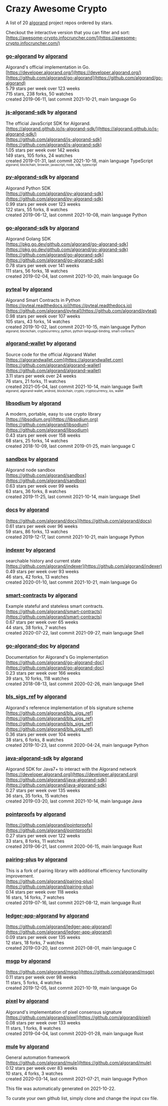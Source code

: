 # Crazy Awesome Crypto
A list of 20 [algorand](https://github.com/algorand) project repos ordered by stars.  

Checkout the interactive version that you can filter and sort: 
[https://awesome-crypto.infocruncher.com/](https://awesome-crypto.infocruncher.com/)  


### [go-algorand](https://github.com/algorand/go-algorand) by [algorand](https://github.com/algorand)  
Algorand's official implementation in Go.   
[https://developer.algorand.org/](https://developer.algorand.org/)  
[https://github.com/algorand/go-algorand](https://github.com/algorand/go-algorand)  
5.79 stars per week over 123 weeks  
715 stars, 238 forks, 50 watches  
created 2019-06-11, last commit 2021-10-21, main language Go  


### [js-algorand-sdk](https://github.com/algorand/js-algorand-sdk) by [algorand](https://github.com/algorand)  
The official JavaScript SDK for Algorand.  
[https://algorand.github.io/js-algorand-sdk/](https://algorand.github.io/js-algorand-sdk/)  
[https://github.com/algorand/js-algorand-sdk](https://github.com/algorand/js-algorand-sdk)  
1.05 stars per week over 142 weeks  
149 stars, 105 forks, 24 watches  
created 2019-01-31, last commit 2021-10-18, main language TypeScript  
<sub><sup>algorand, blockchain, browser, javascript, node, sdk, typescript</sup></sub>


### [py-algorand-sdk](https://github.com/algorand/py-algorand-sdk) by [algorand](https://github.com/algorand)  
Algorand Python SDK  
[https://github.com/algorand/py-algorand-sdk](https://github.com/algorand/py-algorand-sdk)  
0.99 stars per week over 123 weeks  
122 stars, 55 forks, 8 watches  
created 2019-06-12, last commit 2021-10-08, main language Python  


### [go-algorand-sdk](https://github.com/algorand/go-algorand-sdk) by [algorand](https://github.com/algorand)  
Algorand Golang SDK  
[https://pkg.go.dev/github.com/algorand/go-algorand-sdk](https://pkg.go.dev/github.com/algorand/go-algorand-sdk)  
[https://github.com/algorand/go-algorand-sdk](https://github.com/algorand/go-algorand-sdk)  
0.78 stars per week over 141 weeks  
111 stars, 56 forks, 18 watches  
created 2019-02-04, last commit 2021-10-20, main language Go  


### [pyteal](https://github.com/algorand/pyteal) by [algorand](https://github.com/algorand)  
Algorand Smart Contracts in Python  
[https://pyteal.readthedocs.io](https://pyteal.readthedocs.io)  
[https://github.com/algorand/pyteal](https://github.com/algorand/pyteal)  
0.98 stars per week over 107 weeks  
105 stars, 43 forks, 14 watches  
created 2019-10-02, last commit 2021-10-15, main language Python  
<sub><sup>algorand, blockchain, cryptocurrency, python, python-language-binding, smart-contracts</sup></sub>


### [algorand-wallet](https://github.com/algorand/algorand-wallet) by [algorand](https://github.com/algorand)  
Source code for the official Algorand Wallet  
[https://algorandwallet.com](https://algorandwallet.com)  
[https://github.com/algorand/algorand-wallet](https://github.com/algorand/algorand-wallet)  
3.11 stars per week over 24 weeks  
76 stars, 21 forks, 11 watches  
created 2021-05-04, last commit 2021-10-14, main language Swift  
<sub><sup>algorand, algorand-wallet, android, blockchain, crypto, cryptocurrency, ios, wallet</sup></sub>


### [libsodium](https://github.com/algorand/libsodium) by [algorand](https://github.com/algorand)  
A modern, portable, easy to use crypto library  
[https://libsodium.org](https://libsodium.org)  
[https://github.com/algorand/libsodium](https://github.com/algorand/libsodium)  
0.43 stars per week over 158 weeks  
68 stars, 25 forks, 14 watches  
created 2018-10-09, last commit 2019-01-25, main language C  


### [sandbox](https://github.com/algorand/sandbox) by [algorand](https://github.com/algorand)  
Algorand node sandbox  
[https://github.com/algorand/sandbox](https://github.com/algorand/sandbox)  
0.63 stars per week over 99 weeks  
63 stars, 36 forks, 8 watches  
created 2019-11-25, last commit 2021-10-14, main language Shell  


### [docs](https://github.com/algorand/docs) by [algorand](https://github.com/algorand)  
  
[https://github.com/algorand/docs](https://github.com/algorand/docs)  
0.61 stars per week over 96 weeks  
59 stars, 86 forks, 13 watches  
created 2019-12-17, last commit 2021-10-21, main language Python  


### [indexer](https://github.com/algorand/indexer) by [algorand](https://github.com/algorand)  
searchable history and current state  
[https://github.com/algorand/indexer](https://github.com/algorand/indexer)  
0.49 stars per week over 93 weeks  
46 stars, 42 forks, 13 watches  
created 2020-01-10, last commit 2021-10-21, main language Go  


### [smart-contracts](https://github.com/algorand/smart-contracts) by [algorand](https://github.com/algorand)  
Example stateful and stateless smart contracts.  
[https://github.com/algorand/smart-contracts](https://github.com/algorand/smart-contracts)  
0.67 stars per week over 65 weeks  
44 stars, 38 forks, 7 watches  
created 2020-07-22, last commit 2021-09-27, main language Shell  


### [go-algorand-doc](https://github.com/algorand/go-algorand-doc) by [algorand](https://github.com/algorand)  
Documentation for Algorand's Go implementation  
[https://github.com/algorand/go-algorand-doc](https://github.com/algorand/go-algorand-doc)  
0.23 stars per week over 166 weeks  
39 stars, 10 forks, 118 watches  
created 2018-08-13, last commit 2020-02-26, main language Shell  


### [bls_sigs_ref](https://github.com/algorand/bls_sigs_ref) by [algorand](https://github.com/algorand)  
Algorand's reference implementation of bls signature scheme  
[https://github.com/algorand/bls_sigs_ref](https://github.com/algorand/bls_sigs_ref)  
[https://github.com/algorand/bls_sigs_ref](https://github.com/algorand/bls_sigs_ref)  
0.36 stars per week over 104 weeks  
38 stars, 6 forks, 8 watches  
created 2019-10-23, last commit 2020-04-24, main language Python  


### [java-algorand-sdk](https://github.com/algorand/java-algorand-sdk) by [algorand](https://github.com/algorand)  
Algorand SDK for Java7+ to interact with the Algorand network  
[https://developer.algorand.org](https://developer.algorand.org)  
[https://github.com/algorand/java-algorand-sdk](https://github.com/algorand/java-algorand-sdk)  
0.27 stars per week over 135 weeks  
36 stars, 35 forks, 15 watches  
created 2019-03-20, last commit 2021-10-14, main language Java  


### [pointproofs](https://github.com/algorand/pointproofs) by [algorand](https://github.com/algorand)  
  
[https://github.com/algorand/pointproofs](https://github.com/algorand/pointproofs)  
0.27 stars per week over 122 weeks  
33 stars, 8 forks, 11 watches  
created 2019-06-21, last commit 2020-06-15, main language Rust  


### [pairing-plus](https://github.com/algorand/pairing-plus) by [algorand](https://github.com/algorand)  
This is a fork of pairing library with additional efficiency functionality improvement.  
[https://github.com/algorand/pairing-plus](https://github.com/algorand/pairing-plus)  
0.14 stars per week over 118 weeks  
16 stars, 14 forks, 7 watches  
created 2019-07-16, last commit 2021-08-12, main language Rust  


### [ledger-app-algorand](https://github.com/algorand/ledger-app-algorand) by [algorand](https://github.com/algorand)  
  
[https://github.com/algorand/ledger-app-algorand](https://github.com/algorand/ledger-app-algorand)  
0.09 stars per week over 135 weeks  
12 stars, 18 forks, 7 watches  
created 2019-03-20, last commit 2021-08-01, main language C  


### [msgp](https://github.com/algorand/msgp) by [algorand](https://github.com/algorand)  
  
[https://github.com/algorand/msgp](https://github.com/algorand/msgp)  
0.11 stars per week over 98 weeks  
11 stars, 5 forks, 4 watches  
created 2019-12-05, last commit 2021-10-19, main language Go  


### [pixel](https://github.com/algorand/pixel) by [algorand](https://github.com/algorand)  
Algorand's implementation of pixel consensus signature   
[https://github.com/algorand/pixel](https://github.com/algorand/pixel)  
0.08 stars per week over 133 weeks  
11 stars, 1 forks, 8 watches  
created 2019-04-04, last commit 2020-01-28, main language Rust  


### [mule](https://github.com/algorand/mule) by [algorand](https://github.com/algorand)  
General automation framework  
[https://github.com/algorand/mule](https://github.com/algorand/mule)  
0.12 stars per week over 83 weeks  
10 stars, 4 forks, 3 watches  
created 2020-03-14, last commit 2021-07-21, main language Python  


This file was automatically generated on 2021-10-22.  

To curate your own github list, simply clone and change the input csv file.  